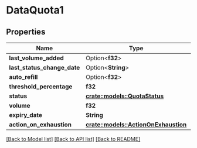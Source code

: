 # DataQuota1

## Properties

Name | Type | Description | Notes
------------ | ------------- | ------------- | -------------
**last_volume_added** | Option<**f32**> |  | [optional]
**last_status_change_date** | Option<**String**> |  | [optional]
**auto_refill** | Option<**f32**> |  | [optional]
**threshold_percentage** | **f32** |  | 
**status** | [**crate::models::QuotaStatus**](QuotaStatus.md) |  | 
**volume** | **f32** |  | 
**expiry_date** | **String** |  | 
**action_on_exhaustion** | [**crate::models::ActionOnExhaustion**](ActionOnExhaustion.md) |  | 

[[Back to Model list]](../README.md#documentation-for-models) [[Back to API list]](../README.md#documentation-for-api-endpoints) [[Back to README]](../README.md)


